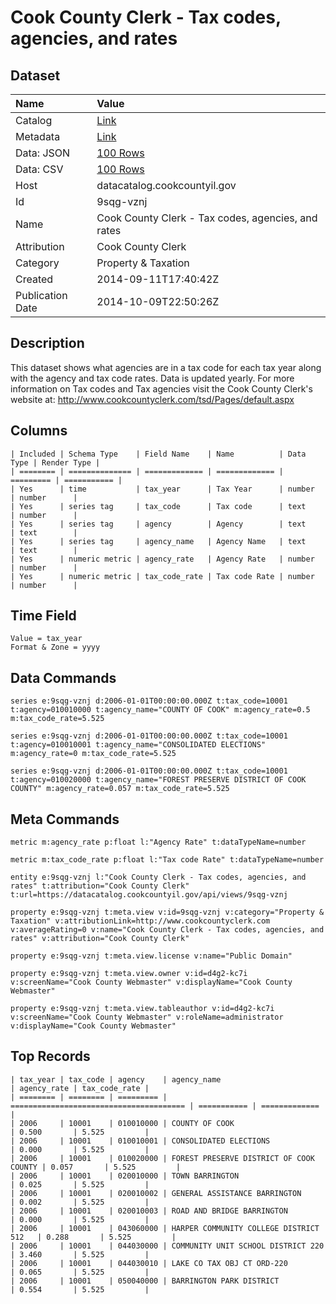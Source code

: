 # Cook County Clerk - Tax codes, agencies, and rates

## Dataset

| Name | Value |
| :--- | :---- |
| Catalog | [Link](https://catalog.data.gov/dataset/cook-county-clerk-tax-codes-agencies-and-rates-69cc1) |
| Metadata | [Link](https://datacatalog.cookcountyil.gov/api/views/9sqg-vznj) |
| Data: JSON | [100 Rows](https://datacatalog.cookcountyil.gov/api/views/9sqg-vznj/rows.json?max_rows=100) |
| Data: CSV | [100 Rows](https://datacatalog.cookcountyil.gov/api/views/9sqg-vznj/rows.csv?max_rows=100) |
| Host | datacatalog.cookcountyil.gov |
| Id | 9sqg-vznj |
| Name | Cook County Clerk - Tax codes, agencies, and rates |
| Attribution | Cook County Clerk |
| Category | Property & Taxation |
| Created | 2014-09-11T17:40:42Z |
| Publication Date | 2014-10-09T22:50:26Z |

## Description

This dataset shows what agencies are in a tax code for each tax year along with the agency and tax code rates. Data is updated yearly. For more information on Tax codes and Tax agencies visit the Cook County Clerk's website at: http://www.cookcountyclerk.com/tsd/Pages/default.aspx

## Columns

```ls
| Included | Schema Type    | Field Name    | Name          | Data Type | Render Type |
| ======== | ============== | ============= | ============= | ========= | =========== |
| Yes      | time           | tax_year      | Tax Year      | number    | number      |
| Yes      | series tag     | tax_code      | Tax code      | text      | number      |
| Yes      | series tag     | agency        | Agency        | text      | text        |
| Yes      | series tag     | agency_name   | Agency Name   | text      | text        |
| Yes      | numeric metric | agency_rate   | Agency Rate   | number    | number      |
| Yes      | numeric metric | tax_code_rate | Tax code Rate | number    | number      |
```

## Time Field

```ls
Value = tax_year
Format & Zone = yyyy
```

## Data Commands

```ls
series e:9sqg-vznj d:2006-01-01T00:00:00.000Z t:tax_code=10001 t:agency=010010000 t:agency_name="COUNTY OF COOK" m:agency_rate=0.5 m:tax_code_rate=5.525

series e:9sqg-vznj d:2006-01-01T00:00:00.000Z t:tax_code=10001 t:agency=010010001 t:agency_name="CONSOLIDATED ELECTIONS" m:agency_rate=0 m:tax_code_rate=5.525

series e:9sqg-vznj d:2006-01-01T00:00:00.000Z t:tax_code=10001 t:agency=010020000 t:agency_name="FOREST PRESERVE DISTRICT OF COOK COUNTY" m:agency_rate=0.057 m:tax_code_rate=5.525
```

## Meta Commands

```ls
metric m:agency_rate p:float l:"Agency Rate" t:dataTypeName=number

metric m:tax_code_rate p:float l:"Tax code Rate" t:dataTypeName=number

entity e:9sqg-vznj l:"Cook County Clerk - Tax codes, agencies, and rates" t:attribution="Cook County Clerk" t:url=https://datacatalog.cookcountyil.gov/api/views/9sqg-vznj

property e:9sqg-vznj t:meta.view v:id=9sqg-vznj v:category="Property & Taxation" v:attributionLink=http://www.cookcountyclerk.com v:averageRating=0 v:name="Cook County Clerk - Tax codes, agencies, and rates" v:attribution="Cook County Clerk"

property e:9sqg-vznj t:meta.view.license v:name="Public Domain"

property e:9sqg-vznj t:meta.view.owner v:id=d4g2-kc7i v:screenName="Cook County Webmaster" v:displayName="Cook County Webmaster"

property e:9sqg-vznj t:meta.view.tableauthor v:id=d4g2-kc7i v:screenName="Cook County Webmaster" v:roleName=administrator v:displayName="Cook County Webmaster"
```

## Top Records

```ls
| tax_year | tax_code | agency    | agency_name                             | agency_rate | tax_code_rate | 
| ======== | ======== | ========= | ======================================= | =========== | ============= | 
| 2006     | 10001    | 010010000 | COUNTY OF COOK                          | 0.500       | 5.525         | 
| 2006     | 10001    | 010010001 | CONSOLIDATED ELECTIONS                  | 0.000       | 5.525         | 
| 2006     | 10001    | 010020000 | FOREST PRESERVE DISTRICT OF COOK COUNTY | 0.057       | 5.525         | 
| 2006     | 10001    | 020010000 | TOWN BARRINGTON                         | 0.025       | 5.525         | 
| 2006     | 10001    | 020010002 | GENERAL ASSISTANCE BARRINGTON           | 0.002       | 5.525         | 
| 2006     | 10001    | 020010003 | ROAD AND BRIDGE BARRINGTON              | 0.000       | 5.525         | 
| 2006     | 10001    | 043060000 | HARPER COMMUNITY COLLEGE DISTRICT 512   | 0.288       | 5.525         | 
| 2006     | 10001    | 044030000 | COMMUNITY UNIT SCHOOL DISTRICT 220      | 3.460       | 5.525         | 
| 2006     | 10001    | 044030010 | LAKE CO TAX OBJ CT ORD-220              | 0.065       | 5.525         | 
| 2006     | 10001    | 050040000 | BARRINGTON PARK DISTRICT                | 0.554       | 5.525         | 
```